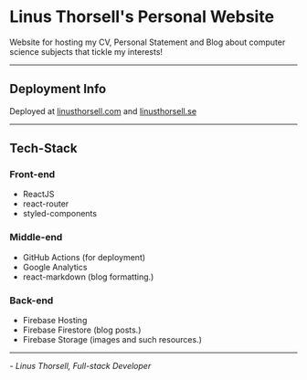 # Linus Thorsell's Personal Website

Website for hosting my CV, Personal Statement and Blog about computer science subjects that tickle my interests!

***

## Deployment Info
Deployed at [linusthorsell.com](https://linusthorsell.com) and [linusthorsell.se](https://linusthorsell.se)

***

## Tech-Stack
### Front-end
* ReactJS
* react-router
* styled-components
### Middle-end
* GitHub Actions (for deployment)
* Google Analytics
* react-markdown (blog formatting.)
### Back-end
* Firebase Hosting
* Firebase Firestore (blog posts.)
* Firebase Storage (images and such resources.)

***

<em>- Linus Thorsell, Full-stack Developer</em>